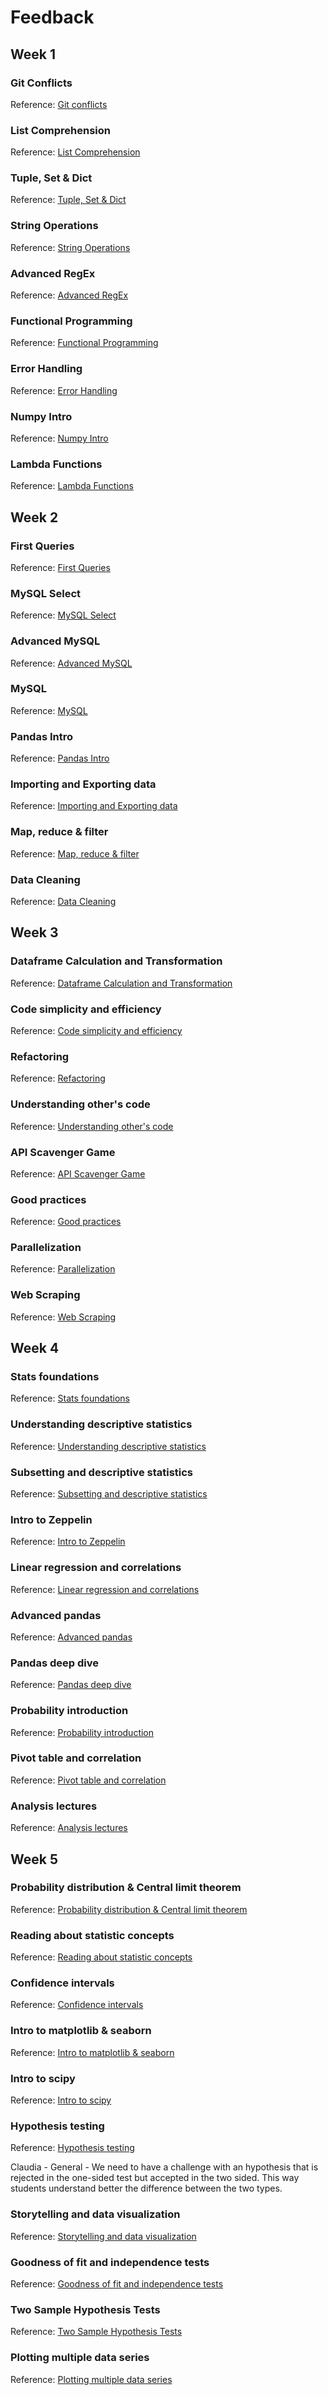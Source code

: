# Feedback
## Week 1
### Git Conflicts
Reference: [Git conflicts](https://github.com/ta-data-bcn/lab-resolving-git-conflicts)

### List Comprehension
Reference: [List Comprehension](https://github.com/ta-data-bcn/lab-list-comprehensions)

### Tuple, Set & Dict
Reference: [Tuple, Set & Dict](https://github.com/ta-data-bcn/lab-tuple-set-dict)

### String Operations
Reference: [String Operations](https://github.com/ta-data-bcn/lab-string-operations)

### Advanced RegEx
Reference: [Advanced RegEx](https://github.com/ta-data-bcn/lab-advanced-regex)

### Functional Programming
Reference: [Functional Programming](https://github.com/ta-data-bcn/lab-functional-programming)

### Error Handling
Reference: [Error Handling](https://github.com/ta-data-bcn/lab-error-handling)

### Numpy Intro
Reference: [Numpy Intro](https://github.com/ta-data-bcn/lab-numpy)

### Lambda Functions
Reference: [Lambda Functions](https://github.com/ta-data-bcn/lab-lambda-functions)

## Week 2
### First Queries
Reference: [First Queries](https://github.com/ta-data-bcn/lab-mysql-first-queries)

### MySQL Select
Reference: [MySQL Select](https://github.com/ta-data-bcn/lab-mysql-select)

### Advanced MySQL
Reference: [Advanced MySQL](https://github.com/ta-data-bcn/lab-advanced-mysql)

### MySQL
Reference: [MySQL](https://github.com/ta-data-bcn/lab-mysql)

### Pandas Intro
Reference: [Pandas Intro](https://github.com/ta-data-bcn/lab-intro-pandas)

### Importing and Exporting data
Reference: [Importing and Exporting data](https://github.com/ta-data-bcn/lab-import-export)

### Map, reduce & filter
Reference: [Map, reduce & filter](https://github.com/ta-data-bcn/lab-map-reduce-filter)

### Data Cleaning
Reference: [Data Cleaning](https://github.com/ta-data-bcn/lab-data-cleaning)

## Week 3
### Dataframe Calculation and Transformation
Reference: [Dataframe Calculation and Transformation](https://github.com/ta-data-bcn/lab-df-calculation-and-transformation)

### Code simplicity and efficiency
Reference: [Code simplicity and efficiency](https://github.com/ta-data-bcn/lab-code-simplicity-efficiency)

### Refactoring
Reference: [Refactoring](https://github.com/ta-data-bcn/lab-refactoring)

### Understanding other's code
Reference: [Understanding other's code](https://github.com/ta-data-bcn/lab-understanding-others-code)

### API Scavenger Game
Reference: [API Scavenger Game](https://github.com/ta-data-bcn/lab-api-scavenger-game)

### Good practices
Reference: [Good practices](https://github.com/ta-data-bcn/lab-good-practices)

### Parallelization
Reference: [Parallelization](https://github.com/ta-data-bcn/lab-parallelization)

### Web Scraping
Reference: [Web Scraping](https://github.com/ta-data-bcn/lab-web-scraping)

## Week 4
### Stats foundations
Reference: [Stats foundations](https://github.com/ta-data-bcn/lab-statistics-foundations)

### Understanding descriptive statistics
Reference: [Understanding descriptive statistics](https://github.com/ta-data-bcn/lab-understanding-descriptive-stats)

### Subsetting and descriptive statistics
Reference: [Subsetting and descriptive statistics](https://github.com/ta-data-bcn/lab-subsetting-and-descriptive-stats)

### Intro to Zeppelin
Reference: [Intro to Zeppelin](https://github.com/ta-data-bcn/lab-intro-to-zeppelin)

### Linear regression and correlations
Reference: [Linear regression and correlations](https://github.com/ta-data-bcn/lab-linear-regression-correlation)

### Advanced pandas
Reference: [Advanced pandas](https://github.com/ta-data-bcn/lab-advanced-pandas)

### Pandas deep dive
Reference: [Pandas deep dive](https://github.com/ta-data-bcn/lab-pandas-deep-dive)

### Probability introduction
Reference: [Probability introduction](https://github.com/ta-data-bcn/lab-probability-intro)

### Pivot table and correlation
Reference: [Pivot table and correlation](https://github.com/ta-data-bcn/lab-pivot-table-and-correlation)

### Analysis lectures
Reference: [Analysis lectures](https://github.com/ta-data-bcn/analysis-lectures)

## Week 5
### Probability distribution & Central limit theorem
Reference: [Probability distribution & Central limit theorem](https://github.com/ta-data-bcn/lab-probability-dist)

### Reading about statistic concepts
Reference: [Reading about statistic concepts](https://github.com/ta-data-bcn/lab-reading-about-statistic-concepts)

### Confidence intervals
Reference: [Confidence intervals](https://github.com/ta-data-bcn/lab-confidence-intervals)

### Intro to matplotlib & seaborn
Reference: [Intro to matplotlib & seaborn](https://github.com/ta-data-bcn/lab-matplotlib-seaborn)

### Intro to scipy
Reference: [Intro to scipy](https://github.com/ta-data-bcn/lab-intro-to-scipy)

### Hypothesis testing
Reference: [Hypothesis testing](https://github.com/ta-data-bcn/lab-hypothesis-testing)

Claudia - General - We need to have a challenge with an hypothesis that is rejected in the one-sided test but accepted in the two sided. This way students understand better the difference between the two types.

### Storytelling and data visualization
Reference: [Storytelling and data visualization](https://github.com/ta-data-bcn/lab-storytelling-data-visualization)

### Goodness of fit and independence tests
Reference: [Goodness of fit and independence tests](https://github.com/ta-data-bcn/lab-goodfit-indeptests)

### Two Sample Hypothesis Tests
Reference: [Two Sample Hypothesis Tests](https://github.com/ta-data-bcn/lab-two-sample-hypothesis-tests)

### Plotting multiple data series
Reference: [Plotting multiple data series](https://github.com/ta-data-bcn/lab-plotting-multiple-data-series)
